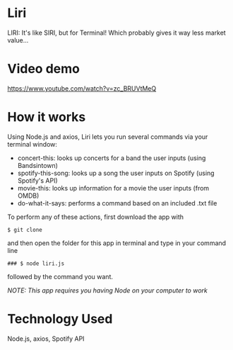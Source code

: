# Liri
LIRI: It's like SIRI, but for Terminal! Which probably gives it way less market value...

# Video demo
https://www.youtube.com/watch?v=zc_BRUVtMeQ

# How it works
Using Node.js and axios, Liri lets you run several commands via your terminal window:<br/>
* concert-this: looks up concerts for a band the user inputs (using Bandsintown)<br/>
* spotify-this-song: looks up a song the user inputs on Spotify (using Spotify's API)<br/>
* movie-this: looks up information for a movie the user inputs (from OMDB)<br/>
* do-what-it-says: performs a command based on an included .txt file<br/>

To perform any of these actions, first download the app with

```
$ git clone 
```
and then open the folder for this app in terminal and type in your command line
```
### $ node liri.js
```
followed by the command you want.


*NOTE: This app requires you having Node on your computer to work*

# Technology Used
Node.js, axios, Spotify API
